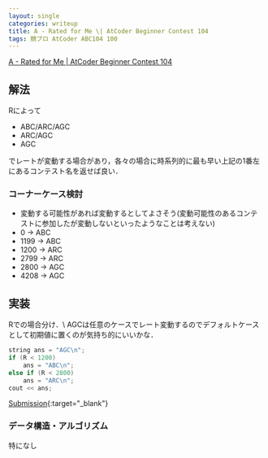 ```yaml
---
layout: single
categories: writeup
title: A - Rated for Me \| AtCoder Beginner Contest 104
tags: 競プロ AtCoder ABC104 100
---
```


[A - Rated for Me \| AtCoder Beginner Contest 104](https://abc104.contest.atcoder.jp/tasks/abc104_a)

## 解法
Rによって
- ABC/ARC/AGC
- ARC/AGC
- AGC

でレートが変動する場合があり，各々の場合に時系列的に最も早い上記の1番左にあるコンテスト名を返せば良い．
### コーナーケース検討
- 変動する可能性があれば変動するとしてよさそう(変動可能性のあるコンテストに参加したが変動しないといったようなことは考えない)
- 0 -> ABC
- 1199 -> ABC
- 1200 -> ARC
- 2799 -> ARC
- 2800 -> AGC
- 4208 -> AGC

## 実装
Rでの場合分け．\\
AGCは任意のケースでレート変動するのでデフォルトケースとして初期値に置くのが気持ち的にいいかな．
```cpp
string ans = "AGC\n";
if (R < 1200)
    ans = "ABC\n";
else if (R < 2800)
    ans = "ARC\n";
cout << ans;
```
[Submission](https://abc104.contest.atcoder.jp/submissions/2977590){:target="_blank"}

### データ構造・アルゴリズム
特になし